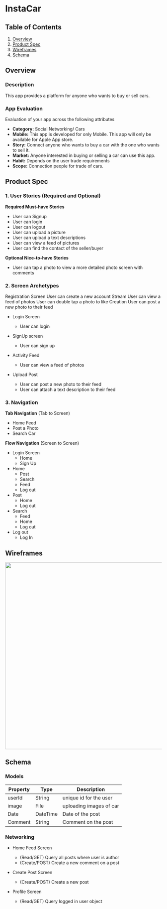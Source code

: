 # InstaCar

## Table of Contents
1. [Overview](#Overview)
1. [Product Spec](#Product-Spec)
1. [Wireframes](#Wireframes)
2. [Schema](#Schema)

## Overview
### Description
This app provides a platform for anyone who wants to buy or sell cars.



### App Evaluation
Evaluation of your app across the following attributes
- **Category:** Social Networking/ Cars
- **Mobile:** This app is developed for only Mobile. This app will only be available for Apple App store.
- **Story:** Connect anyone who wants to buy a car with the one who wants to sell it.
- **Market:** Anyone interested in buying or selling a car can use this app.
- **Habit:** Depends on the user trade requirements
- **Scope:** Connection people for trade of cars.

## Product Spec

### 1. User Stories (Required and Optional)

**Required Must-have Stories**

* User can Signup
* User can login
* User can logout
* User can upload a picture
* User can upload a text descriptions
* User can view a feed of pictures
* User can find the contact of the seller/buyer


**Optional Nice-to-have Stories**

* User can tap a photo to view a more detailed photo screen with comments

### 2. Screen Archetypes



Registration Screen
User can create a new account
Stream
User can view a feed of photos
User can double tap a photo to like
Creation
User can post a new photo to their feed

* Login Screen
   * User can login
   
* SignUp screen
   * User can sign up
   
*  Activity Feed
   * User can view a feed of photos
   
* Upload Post
   * User can post a new photo to their feed
   * User can attach a text description to their feed
   
   
### 3. Navigation

**Tab Navigation** (Tab to Screen)
* Home Feed
* Post a Photo
* Search Car

**Flow Navigation** (Screen to Screen)

* Login Screen
   * Home
   * Sign Up
* Home
   * Post
   * Search
   * Feed
   * Log out
* Post
   * Home
   * Log out
* Search
   * Feed
   * Home
   * Log out
* Log out
   * Log In
   
  


## Wireframes

<img src="https://i.postimg.cc/Vv3j28nx/IMG-6846.jpg" width=600>

## Schema 

### Models


| Property | Type | Description  |
| ------- | --- | --- |
| userId | String | unique id for the user |
| image | File | uploading images of car |
| Date | DateTime | Date of the post |
| Comment | String |Comment on the post |

### Networking

* Home Feed Screen
  * (Read/GET) Query all posts where user is author
  * (Create/POST) Create a new comment on a post

* Create Post Screen
  * (Create/POST) Create a new post 
* Profile Screen
  * (Read/GET) Query logged in user object


